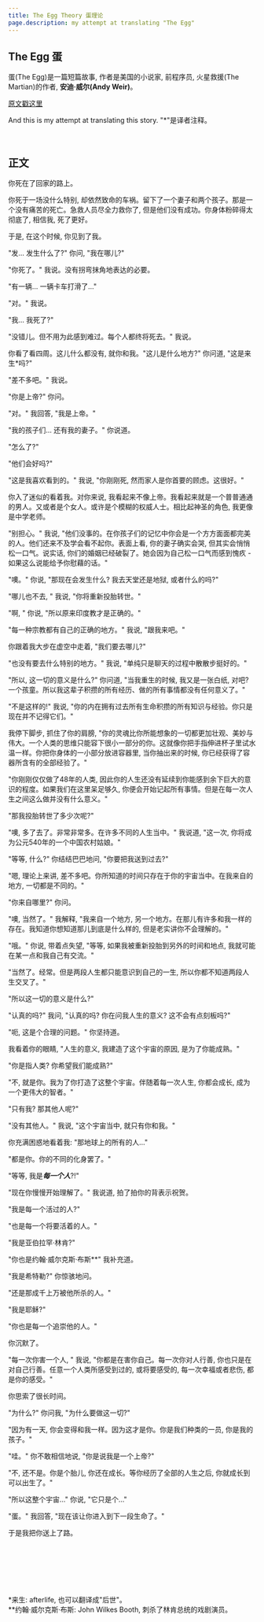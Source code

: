 ```yaml
---
title: The Egg Theory 蛋理论
page.description: my attempt at translating "The Egg"
---
```


## The Egg 蛋

蛋(The Egg)是一篇短篇故事, 作者是美国的小说家, 前程序员, 火星救援(The Martian)的作者, **安迪·威尔(Andy Weir)**。

[原文戳这里](http://www.galactanet.com/oneoff/theegg_mod.html)

And this is my attempt at translating this story. "*"是译者注释。

<br>

## 正文
你死在了回家的路上。

你死于一场没什么特别, 却依然致命的车祸。留下了一个妻子和两个孩子。那是一个没有痛苦的死亡。急救人员尽全力救你了, 但是他们没有成功。你身体粉碎得太彻底了, 相信我, 死了更好。

于是, 在这个时候, 你见到了我。

"发... 发生什么了?" 你问, "我在哪儿?"

"你死了。" 我说。没有拐弯抹角地表达的必要。

"有一辆... 一辆卡车打滑了..."

"对。" 我说。

"我... 我死了?"

"没错儿。但不用为此感到难过。每个人都终将死去。" 我说。

你看了看四周。这儿什么都没有, 就你和我。"这儿是什么地方?" 你问道, "这是来生*吗?"

"差不多吧。" 我说。

"你是上帝?" 你问。

"对。" 我回答, "我是上帝。"

"我的孩子们... 还有我的妻子。" 你说道。

"怎么了?"

"他们会好吗?"

"这是我喜欢看到的。" 我说, "你刚刚死, 然而家人是你首要的顾虑。这很好。"

你入了迷似的看着我。对你来说, 我看起来不像上帝。我看起来就是一个普普通通的男人。又或者是个女人。或许是个模糊的权威人士。相比起神圣的角色, 我更像是中学老师。

"别担心。" 我说, "他们没事的。在你孩子们的记忆中你会是一个方方面面都完美的人。他们还来不及学会看不起你。表面上看, 你的妻子确实会哭, 但其实会悄悄松一口气。说实话, 你们的婚姻已经破裂了。她会因为自己松一口气而感到愧疚 - 如果这么说能给予你慰藉的话。"

"噢。" 你说, "那现在会发生什么? 我去天堂还是地狱, 或者什么的吗?"

"哪儿也不去, " 我说, "你将重新投胎转世。"

"啊, " 你说, "所以原来印度教才是正确的。"

"每一种宗教都有自己的正确的地方。" 我说, "跟我来吧。"

你跟着我大步在虚空中走着, "我们要去哪儿?"

"也没有要去什么特别的地方。" 我说, "单纯只是聊天的过程中散散步挺好的。"

"所以, 这一切的意义是什么?" 你问道, "当我重生的时候, 我又是一张白纸, 对吧? 一个孩童。所以我这辈子积攒的所有经历、做的所有事情都没有任何意义了。"

"不是这样的!" 我说, "你的内在拥有过去所有生命积攒的所有知识与经验。你只是现在并不记得它们。"

我停下脚步, 抓住了你的肩膀, "你的灵魂比你所能想象的一切都更加壮观、美妙与伟大。一个人类的思维只能容下很小一部分的你。这就像你把手指伸进杯子里试水温一样。你把你身体的一小部分放进容器里, 当你抽出来的时候, 你已经获得了容器所含有的全部经验了。"

"你刚刚仅仅做了48年的人类, 因此你的人生还没有延续到你能感到余下巨大的意识的程度。如果我们在这里呆足够久, 你便会开始记起所有事情。但是在每一次人生之间这么做并没有什么意义。"

"那我投胎转世了多少次呢?"

"噢, 多了去了。非常非常多。在许多不同的人生当中。" 我说道, "这一次, 你将成为公元540年的一个中国农村姑娘。"

"等等, 什么?" 你结结巴巴地问, "你要把我送到过去?"

"嗯, 理论上来讲, 差不多吧。你所知道的时间只存在于你的宇宙当中。在我来自的地方, 一切都是不同的。"

"你来自哪里?" 你问。

"噢, 当然了。" 我解释, "我来自一个地方, 另一个地方。在那儿有许多和我一样的存在。我知道你想知道那儿到底是什么样的, 但是老实讲你不会理解的。"

"哦。" 你说, 带着点失望, "等等, 如果我被重新投胎到另外的时间和地点, 我就可能在某一点和我自己有交流。"

"当然了。经常。但是两段人生都只能意识到自己的一生, 所以你都不知道两段人生交叉了。"

"所以这一切的意义是什么?"

"认真的吗?" 我问, "认真的吗? 你在问我人生的意义? 这不会有点刻板吗?"

"呃, 这是个合理的问题。" 你坚持道。

我看着你的眼睛, "人生的意义, 我建造了这个宇宙的原因, 是为了你能成熟。"

"你是指人类? 你希望我们能成熟?"

"不, 就是你。我为了你打造了这整个宇宙。伴随着每一次人生, 你都会成长, 成为一个更伟大的智者。"

"只有我? 那其他人呢?"

"没有其他人。" 我说, "这个宇宙当中, 就只有你和我。"

你充满困惑地看着我: "那地球上的所有的人..."

"都是你。你的不同的化身罢了。"

"等等, 我是***每一个人***?!"

"现在你慢慢开始理解了。" 我说道, 拍了拍你的背表示祝贺。

"我是每一个活过的人?"

"也是每一个将要活着的人。"

"我是亚伯拉罕·林肯?"

"你也是约翰·威尔克斯·布斯**" 我补充道。

"我是希特勒?" 你惊骇地问。

"还是那成千上万被他所杀的人。"

"我是耶稣?"

"你也是每一个追崇他的人。"

你沉默了。

"每一次你害一个人, " 我说, "你都是在害你自己。每一次你对人行善, 你也只是在对自己行善。任意一个人类所感受到过的, 或将要感受的, 每一次幸福或者悲伤, 都是你的感受。"

你思索了很长时间。

"为什么?" 你问我, "为什么要做这一切?"

"因为有一天, 你会变得和我一样。因为这才是你。你是我们种类的一员, 你是我的孩子。"

"哇。" 你不敢相信地说, "你是说我是一个上帝?"

"不, 还不是。你是个胎儿, 你还在成长。等你经历了全部的人生之后, 你就成长到可以出生了。"

"所以这整个宇宙..." 你说, "它只是个..."

"蛋。" 我回答, "现在该让你进入到下一段生命了。"

于是我把你送上了路。











<br/><br/><br/><br/><br/><br/>
*来生: afterlife, 也可以翻译成"后世"。\
**约翰·威尔克斯·布斯: John Wilkes Booth, 刺杀了林肯总统的戏剧演员。